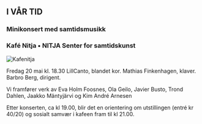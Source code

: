 ## I VÅR TID
### Minikonsert med samtidsmusikk 
### Kafé Nitja • NITJA Senter for samtidskunst

![Kafenitja](https://user-images.githubusercontent.com/55960818/159728786-843412c7-142e-46c0-96aa-0d8c3fa8e0ff.jpg)

Fredag 20 mai kl. 18.30
LillCanto, blandet kor. 
Mathias Finkenhagen, klaver.  
Barbro Berg, dirigent.

Vi framfører verk av 
Eva Holm Foosnes, Ola Geilo, Javier Busto, Trond Dahlen, 
Jaakko Mäntyjärvi og Kim André Arnesen

Etter konserten, ca kl 19.00, blir det en orientering om utstillingen 
(entré kr 40/20) og sosialt samvær i kafeen fram til kl 21.00.
